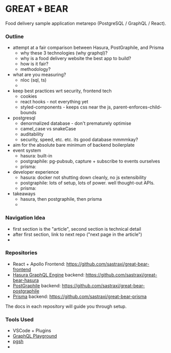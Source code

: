# GREAT ⭑ BEAR
Food delivery sample application metarepo (PostgreSQL / GraphQL / React).

### Outline
* attempt at a fair comparison between Hasura, PostGraphile, and Prisma 
  * why these 3 technologies (why graphql)?
  * why is a food delivery website the best app to build?
  * how is it fair?
  * methodology?
* what are you measuring? 
  * nloc (sql, ts)
  * 
* keep best practices wrt security, frontend tech
  * cookies
  * react hooks - not everything yet
  * styled-components - keeps css near the js, parent-enforces-child-bounds
* postgresql
  * denormalized database - don't prematurely optimise
  * camel_case vs snakeCase
  * auditability
  * security, speed, etc. etc. its good database mmmmkay?
* aim for the absolute bare minimum of backend boilerplate
* event system
  * hasura: built-in
  * postgraphile: pg-pubsub, capture + subscribe to events ourselves
  * prisma:
* developer experience
  * hasura: docker not shutting down cleanly, no js extensibility
  * postgraphile: lots of setup, lots of power. well thought-out APIs.
  * prisma:
* takeaways
  * hasura, then postgraphile, then prisma
  * 

### Navigation Idea
* first section is the "article", second section is technical detail
* after first section, link to next repo ("next page in the article")
* 

### Repositories
* React + Apollo Frontend: https://github.com/sastraxi/great-bear-frontend
* [Hasura GraphQL Engine](https://github.com/hasura/graphql-engine) backend: https://github.com/sastraxi/great-bear-hasura
* [PostGraphile](https://postgraphile.org) backend: https://github.com/sastraxi/great-bear-postgraphile
* [Prisma](https://www.prisma.io/) backend: https://github.com/sastraxi/great-bear-prisma

The docs in each repository will guide you through setup.

### Tools Used
* VSCode + Plugins
* [GraphQL Playground](https://github.com/prisma/graphql-playground)
* [pgsh](https://github.com/sastraxi/pgsh)
* 
